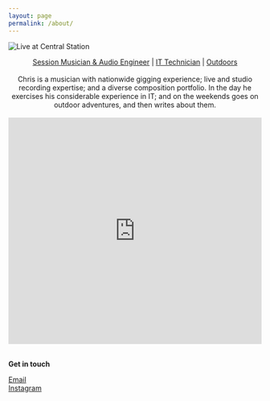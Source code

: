```yaml
---
layout: page
permalink: /about/
---
```

![Live at Central Station](/images/IMG_5978.jpg)

<p align="center">
  <a href="http://soundcloud.com/colourofsound/">Session Musician & Audio Engineer</a> |
  <a href="https://www.linkedin.com/in/chriswalkermusic/">IT Technician</a> |
  <a href="http://thryve.world/">Outdoors</a>
  <br>
  <br>
  Chris is a musician with nationwide gigging experience; live and studio recording expertise; and a diverse composition portfolio. In the day he exercises his considerable experience in IT; and on the weekends goes on outdoor adventures, and then writes about them.
  <br>
  <br>
  <iframe width="100%" height="450" scrolling="no" frameborder="no" allow="autoplay" src="https://w.soundcloud.com/player/?url=https%3A//api.soundcloud.com/playlists/96819445&color=%232ba49e&auto_play=false&hide_related=false&show_comments=true&show_user=true&show_reposts=false&show_teaser=true"></iframe>
  <br>
  <br>
  
<strong>Get in touch</strong>

[Email](mailto:chris@chrismusic.com)  
<a href="http://instagram.com/colourofsound">Instagram</a>

</p>
